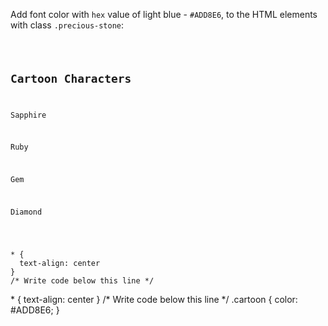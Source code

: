 Add font color with `hex` 
value of light blue -
`#ADD8E6`,
to the HTML elements with
class `.precious-stone`:

<codeblock language="css" type="exercise" testMode="fixedInput">
<code>
<panel language="html">
<h2>Cartoon Characters</h2>
<p class="precious-stone">Sapphire</p>
<p class="precious-stone">Ruby</p>
<p class="precious-stone">Gem</p>
<p class="precious-stone">Diamond</p>
</panel>
<panel language="css">
* {
  text-align: center
}
/* Write code below this line */
</panel>
</code>
<solution>
* {
  text-align: center
}
/* Write code below this line */
.cartoon {
  color: #ADD8E6;
}
</solution>
</codeblock>
